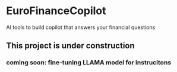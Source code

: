 # EuroFinanceCopilot
AI tools to build copilot that answers your financial questions
## This project is under construction
### coming soon: fine-tuning LLAMA model for instrucitons 
